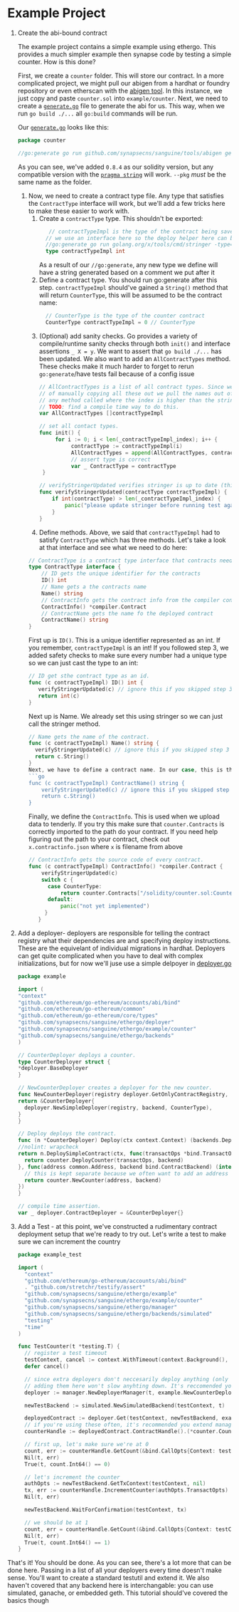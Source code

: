# Example Project

   1. Create the abi-bound contract

       The example project contains a simple example using ethergo. This provides a much simpler example then synapse code by testing a simple counter. How is this done?

       First, we create a `counter` folder. This will store our contract. In a more complicated project, we might pull our abigen from a hardhat or foundry repository or even etherscan with the [abigen tool](../../tools/abigen/readme.md). In this instance, we just copy and paste `counter.sol` into `example/counter`. Next, we need to create a [`generate.go`](https://go.dev/blog/generate) file to generate the abi for us. This way, when we run `go build ./...` all `go:build` commands will be run.

       Our [`generate.go`](counter/generate.go) looks like this:

        ```go
        package counter

        //go:generate go run github.com/synapsecns/sanguine/tools/abigen generate --sol ./counter.sol --pkg counter --sol-version 0.8.4 --filename counter

        ```

       As you can see, we've added `0.8.4` as our solidity version, but any compatible version with the [`pragma string`](https://docs.soliditylang.org/en/develop/layout-of-source-files.html) will work. `--pkg` *must* be the same name as the folder.

      1. Now, we need to create a contract type file. Any type that satisfies the `ContractType` interface will work, but we'll add a few tricks here to make these easier to work with.
         1. Create a `contractType` type. This shouldn't be exported:
            ```go
               // contractTypeImpl is the type of the contract being saved/fetched.
              // we use an interface here so the deploy helper here can be abstracted away from the synapse contracts
              //go:generate go run golang.org/x/tools/cmd/stringer -type=contractTypeImpl -linecomment
              type contractTypeImpl int
            ```
            As a result of our `//go:generate`, any new type we define will have a string generated based on a comment we put after it
         2. Define a contract type. You should run go:generate after this step. `contractTypeImpl` should've gained a `String()` method that will return `CounterType`, this will be assumed to be the contract name:
            ```go
              // CounterType is the type of the counter contract
              CounterType contractTypeImpl = 0 // CounterType
            ```
         3. (Optional) add sanity checks. Go provides a variety of compile/runtime sanity checks through both `init()` and interface assertions `_ X = y`. We want to assert that `go build ./...` has been updated. We also want to add an `AllContractTypes` method. These checks make it much harder to forget to rerun `go:generate`/have tests fail because of a config issue
            ```go
            // AllContractTypes is a list of all contract types. Since we use stringer and this is a testing library, instead
            // of manually copying all these out we pull the names out of stringer. In order to make sure stringer is updated, we panic on
            // any method called where the index is higher than the stringer array length.
            // TODO: find a compile time way to do this.
            var AllContractTypes []contractTypeImpl

            // set all contact types.
            func init() {
                 for i := 0; i < len(_contractTypeImpl_index); i++ {
                      contractType := contractTypeImpl(i)
                      AllContractTypes = append(AllContractTypes, contractType)
                      // assert type is correct
                      var _ ContractType = contractType
             }

            // verifyStringerUpdated verifies stringer is up to date (this index is included in stringer).
            func verifyStringerUpdated(contractType contractTypeImpl) {
                if int(contractType) > len(_contractTypeImpl_index) {
                    panic("please update stringer before running test again")
                }
            }
            ```
         4. Define methods. Above, we said that `contractTypeImpl` had to satisfy `ContractType` which has three methods. Let's take a look at that interface and see what we need to do here:
           ```go
           // ContractType is a contract type interface that contracts need to comply with.
           type ContractType interface {
               // ID gets the unique identifier for the contracts
               ID() int
               // Name gets a the contracts name
               Name() string
               // ContractInfo gets the contract info from the compiler contract.
               ContractInfo() *compiler.Contract
               // ContractName gets the name fo the deployed contract
               ContractName() string
           }
           ```
           First up is `ID()`. This is a unique identifier represented as an int. If you remember, `contractTypeImpl` is an int! If you followed step 3, we added safety checks to make sure every number had a unique type so we can just cast the type to an int:
           ```go
           // ID get sthe contract type as an id.
           func (c contractTypeImpl) ID() int {
              verifyStringerUpdated(c) // ignore this if you skipped step 3
              return int(c)
           }
           ```
         Next up is Name. We already set this using stringer so we can just call the stringer method.
         ```go
         // Name gets the name of the contract.
         func (c contractTypeImpl) Name() string {
           verifyStringerUpdated(c) // ignore this if you skipped step 3
           return c.String()
         }
         Next, we have to define a contract name. In our case, this is the same as name. But these may vary.
         ```go
         func (c contractTypeImpl) ContractName() string {
             verifyStringerUpdated(c) // ignore this if you skipped step 3
             return c.String()
         }
         ```
         Finally, we define the `ContractInfo`. This is used when we upload data to tenderly. If you try this make sure that `counter.Contracts` is correctly imported to the path do your contract. If you need help figuring out the path to your contract, check out `x.contractinfo.json` where `x` is filename from above
         ```go
         // ContractInfo gets the source code of every contract.
         func (c contractTypeImpl) ContractInfo() *compiler.Contract {
             verifyStringerUpdated(c)
             switch c {
               case CounterType:
                   return counter.Contracts["/solidity/counter.sol:Counter"]
               default:
                   panic("not yet implemented")
              }
            }
         ```
   2. Add a deployer- deployers are responsible for telling the contract registry what their dependencies are and specifying deploy instructions. These are the equivelant of individual migrations in hardhat. Deployers can get quite complicated when you have to deal with complex initializations, but for now we'll juse use a simple delpoyer in [deployer.go](deployer.go)
        ```go
      package example

      import (
        "context"
        "github.com/ethereum/go-ethereum/accounts/abi/bind"
        "github.com/ethereum/go-ethereum/common"
        "github.com/ethereum/go-ethereum/core/types"
        "github.com/synapsecns/sanguine/ethergo/deployer"
        "github.com/synapsecns/sanguine/ethergo/example/counter"
        "github.com/synapsecns/sanguine/ethergo/backends"
      )

      // CounterDeployer deploys a counter.
      type CounterDeployer struct {
        *deployer.BaseDeployer
      }

      // NewCounterDeployer creates a deployer for the new counter.
      func NewCounterDeployer(registry deployer.GetOnlyContractRegistry, backend backends.SimulatedTestBackend) deployer.ContractDeployer {
        return &CounterDeployer{
          deployer.NewSimpleDeployer(registry, backend, CounterType),
        }
      }

      // Deploy deploys the contract.
      func (n *CounterDeployer) Deploy(ctx context.Context) (backends.DeployedContract, error) {
        //nolint: wrapcheck
        return n.DeploySimpleContract(ctx, func(transactOps *bind.TransactOpts, backend bind.ContractBackend) (common.Address, *types.Transaction, interface{}, error) {
          return counter.DeployCounter(transactOps, backend)
        }, func(address common.Address, backend bind.ContractBackend) (interface{}, error) {
          // this is kept separate because we often want to add an address handle to this so it's compatible with vm.ContractRef
          return counter.NewCounter(address, backend)
        })
      }

      // compile time assertion.
      var _ deployer.ContractDeployer = &CounterDeployer{}

   3. Add a Test - at this point, we've constructed a rudimentary contract deployment setup that we're ready to try out. Let's write a test to make sure we can increment the country

      ```go
      package example_test

      import (
        "context"
        "github.com/ethereum/go-ethereum/accounts/abi/bind"
        . "github.com/stretchr/testify/assert"
        "github.com/synapsecns/sanguine/ethergo/example"
        "github.com/synapsecns/sanguine/ethergo/example/counter"
        "github.com/synapsecns/sanguine/ethergo/manager"
        "github.com/synapsecns/sanguine/ethergo/backends/simulated"
        "testing"
        "time"
      )

      func TestCounter(t *testing.T) {
        // register a test timeout
        testContext, cancel := context.WithTimeout(context.Background(), time.Second*10)
        defer cancel()

        // since extra deployers don't neccesarily deploy anything (only when requested in the GetOnlyContractRegistry)
        // adding them here won't slow anyhting down. It's reccomended you have a global slice of these deployers you register every time.
        deployer := manager.NewDeployerManager(t, example.NewCounterDeployer)

        newTestBackend := simulated.NewSimulatedBackend(testContext, t)

        deployedContract := deployer.Get(testContext, newTestBackend, example.CounterType)
        // if you're using these often, it's recommended you extend manager and add type casted getters here, along with the global registry
        counterHandle := deployedContract.ContractHandle().(*counter.Counter)

        // first up, let's make sure we're at 0
        count, err := counterHandle.GetCount(&bind.CallOpts{Context: testContext})
        Nil(t, err)
        True(t, count.Int64() == 0)

        // let's increment the counter
        authOpts := newTestBackend.GetTxContext(testContext, nil)
        tx, err := counterHandle.IncrementCounter(authOpts.TransactOpts)
        Nil(t, err)

        newTestBackend.WaitForConfirmation(testContext, tx)

        // we should be at 1
        count, err = counterHandle.GetCount(&bind.CallOpts{Context: testContext})
        Nil(t, err)
        True(t, count.Int64() == 1)
      }
      ```


That's it! You should be done. As you can see, there's a lot more that can be done here. Passing in a list of all your deployers every time doesn't make sense. You'll want to create a standard testutil and extend it. We also haven't covered that any backend here is interchangable: you can use simulated, ganache, or embedded geth. This tutorial should've covered the basics though
